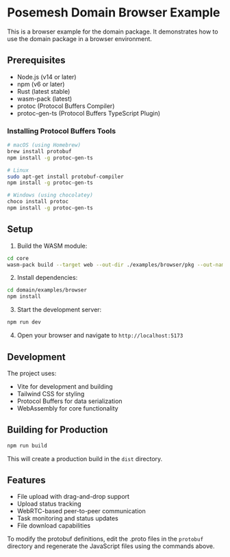 # Posemesh Domain Browser Example

This is a browser example for the domain package. It demonstrates how to use the domain package in a browser environment.

## Prerequisites

- Node.js (v14 or later)
- npm (v6 or later)
- Rust (latest stable)
- wasm-pack (latest)
- protoc (Protocol Buffers Compiler)
- protoc-gen-ts (Protocol Buffers TypeScript Plugin)

### Installing Protocol Buffers Tools

```bash
# macOS (using Homebrew)
brew install protobuf
npm install -g protoc-gen-ts

# Linux
sudo apt-get install protobuf-compiler
npm install -g protoc-gen-ts

# Windows (using chocolatey)
choco install protoc
npm install -g protoc-gen-ts
```

## Setup

1. Build the WASM module:
```bash
cd core
wasm-pack build --target web --out-dir ./examples/browser/pkg --out-name posemesh-domain --release domain
```

2. Install dependencies:
```bash
cd domain/examples/browser
npm install
```

3. Start the development server:
```bash
npm run dev
```

4. Open your browser and navigate to `http://localhost:5173`


## Development

The project uses:
- Vite for development and building
- Tailwind CSS for styling
- Protocol Buffers for data serialization
- WebAssembly for core functionality

## Building for Production

```bash
npm run build
```

This will create a production build in the `dist` directory.

## Features

- File upload with drag-and-drop support
- Upload status tracking
- WebRTC-based peer-to-peer communication
- Task monitoring and status updates
- File download capabilities

To modify the protobuf definitions, edit the .proto files in the `protobuf` directory and regenerate the JavaScript files using the commands above. 
